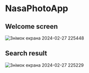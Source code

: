 # NasaPhotoApp
## Welcome screen
![Знімок екрана 2024-02-27 225448](https://github.com/MarinaPasternak/NasaPhotoApp/assets/31963187/25c813ad-9d48-4a65-88e3-094c45d5f36b)

## Search result
![Знімок екрана 2024-02-27 225229](https://github.com/MarinaPasternak/NasaPhotoApp/assets/31963187/21e69cf8-dd95-498f-84c4-ff79bd39dba1)

